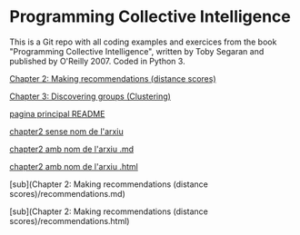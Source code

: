 # Programming Collective Intelligence

This is a Git repo with all coding examples and exercices from the book "Programming Collective Intelligence", written by Toby Segaran and published by O'Reilly 2007. Coded in Python 3.

[Chapter 2: Making recommendations (distance scores)](https://github.com/jantonz/CollectiveIntelligence/Chapter2/recommendations.md)

[Chapter 3:  Discovering groups (Clustering)](https://github.com/jantonz/CollectiveIntelligence/Chapter2/)

[pagina principal README](https://jantonz.github.io/CollectiveIntelligence/)

[chapter2 sense nom de l'arxiu](https://jantonz.github.io/CollectiveIntelligence/Chapter2/)


[chapter2 amb nom de l'arxiu .md](https://jantonz.github.io/CollectiveIntelligence/Chapter2/recommendations.md)

[chapter2 amb nom de l'arxiu .html](https://jantonz.github.io/CollectiveIntelligence/Chapter2/recommendations.html)

[sub](Chapter 2: Making recommendations (distance scores)/recommendations.md)

[sub](Chapter 2: Making recommendations (distance scores)/recommendations.html)


